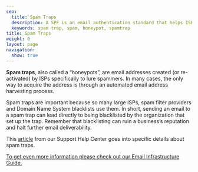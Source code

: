 ```yaml
---
seo:
  title: Spam Traps
  description: A SPF is an email authentication standard that helps ISPs better identify legitimate email senders.
  keywords: spam trap, spam, honeypot, spamtrap
title: Spam Traps
weight: 0
layout: page
navigation:
  show: true
---
```

**Spam traps**, also called a “honeypots”, are email addresses created (or re-activated) by ISPs specifically to lure spammers. In many cases, the only way to acquire the address is through an automated email address harvesting process.

Spam traps are important because so many large ISPs, spam filter providers and Domain Name System blacklists use them. In short, sending an email to a spam trap can lead directly to being blacklisted by the organization that set up the trap. Remember that blacklisting can ruin a business’s reputation and halt further email deliverability.

This [article](https://support.sendgrid.com/hc/en-us/articles/200182968) from our Support Help Center goes into specific details about spam traps.

[To get even more information please check out our Email Infrastructure Guide.](http://resources.sendgrid.com/email-infrastructure-guide/?mc=SendGrid%20Documentation)
